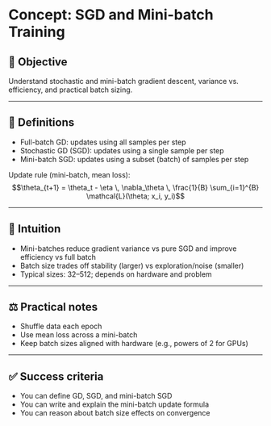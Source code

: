# Concept: SGD and Mini-batch Training

## 🎯 Objective
Understand stochastic and mini-batch gradient descent, variance vs. efficiency, and practical batch sizing.

---

## 📖 Definitions
- Full-batch GD: updates using all samples per step
- Stochastic GD (SGD): updates using a single sample per step
- Mini-batch SGD: updates using a subset (batch) of samples per step

Update rule (mini-batch, mean loss):
$$\theta_{t+1} = \theta_t - \eta \, \nabla_\theta \, \frac{1}{B} \sum_{i=1}^{B} \mathcal{L}(\theta; x_i, y_i)$$

---

## 🧠 Intuition
- Mini-batches reduce gradient variance vs pure SGD and improve efficiency vs full batch
- Batch size trades off stability (larger) vs exploration/noise (smaller)
- Typical sizes: 32–512; depends on hardware and problem

---

## ⚖️ Practical notes
- Shuffle data each epoch
- Use mean loss across a mini-batch
- Keep batch sizes aligned with hardware (e.g., powers of 2 for GPUs)

---

## ✅ Success criteria
- You can define GD, SGD, and mini-batch SGD
- You can write and explain the mini-batch update formula
- You can reason about batch size effects on convergence
